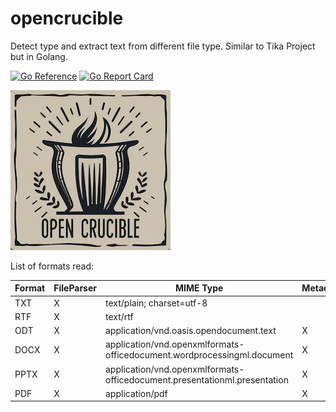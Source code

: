 # opencrucible
Detect type and extract text from different file type. Similar to Tika Project but in Golang.

[![Go Reference](https://pkg.go.dev/badge/github.com/vytek/opencrucible.svg)](https://pkg.go.dev/github.com/vytek/opencrucible)
[![Go Report Card](https://goreportcard.com/badge/github.com/vytek/opencrucible)](https://goreportcard.com/report/github.com/vytek/opencrucible)

![Logo OpenCrucible](https://github.com/Vytek/opencrucible/blob/main/doc/OpenCrucibleLogoResize.png)

List of formats read:

| Format  | FileParser | MIME Type | Metadata |
| ------------- | ------------- | ------------- | ------------- |
| TXT | X  | text/plain; charset=utf-8 | |
| RTF | X | text/rtf | |
| ODT | X | application/vnd.oasis.opendocument.text | X |
| DOCX  | X  | application/vnd.openxmlformats-officedocument.wordprocessingml.document | X |
| PPTX | X | application/vnd.openxmlformats-officedocument.presentationml.presentation | X |
| PDF | X | application/pdf | X |
